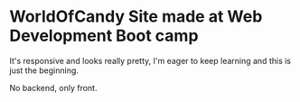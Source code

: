# WorldOfCandy Site made at Web Development Boot camp
  It's responsive and looks really pretty,
  I'm eager to keep learning and this is just the beginning.
 
  No backend, only front.
